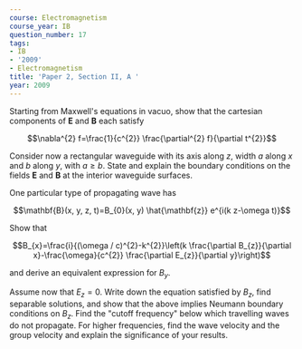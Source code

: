 ```yaml
---
course: Electromagnetism
course_year: IB
question_number: 17
tags:
- IB
- '2009'
- Electromagnetism
title: 'Paper 2, Section II, A '
year: 2009
---
```




Starting from Maxwell's equations in vacuo, show that the cartesian components of $\mathbf{E}$ and $\mathbf{B}$ each satisfy

$$\nabla^{2} f=\frac{1}{c^{2}} \frac{\partial^{2} f}{\partial t^{2}}$$

Consider now a rectangular waveguide with its axis along $z$, width $a$ along $x$ and $b$ along $y$, with $a \geqslant b$. State and explain the boundary conditions on the fields $\mathbf{E}$ and $\mathbf{B}$ at the interior waveguide surfaces.

One particular type of propagating wave has

$$\mathbf{B}(x, y, z, t)=B_{0}(x, y) \hat{\mathbf{z}} e^{i(k z-\omega t)}$$

Show that

$$B_{x}=\frac{i}{(\omega / c)^{2}-k^{2}}\left(k \frac{\partial B_{z}}{\partial x}-\frac{\omega}{c^{2}} \frac{\partial E_{z}}{\partial y}\right)$$

and derive an equivalent expression for $B_{y}$.

Assume now that $E_{z}=0$. Write down the equation satisfied by $B_{z}$, find separable solutions, and show that the above implies Neumann boundary conditions on $B_{z}$. Find the "cutoff frequency" below which travelling waves do not propagate. For higher frequencies, find the wave velocity and the group velocity and explain the significance of your results.
